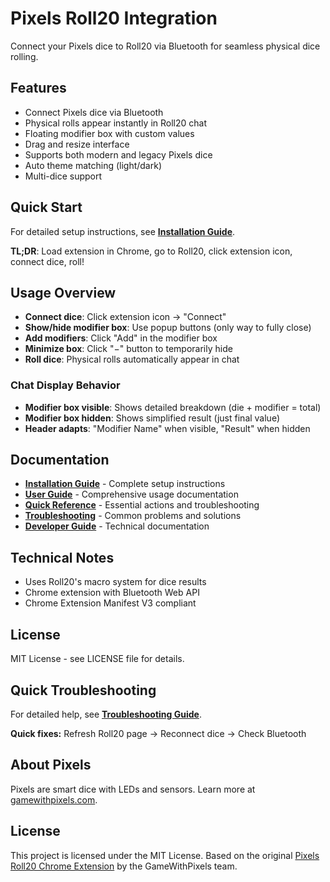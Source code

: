 # Pixels Roll20 Integration

Connect your Pixels dice to Roll20 via Bluetooth for seamless physical dice rolling.

## Features

- Connect Pixels dice via Bluetooth
- Physical rolls appear instantly in Roll20 chat
- Floating modifier box with custom values
- Drag and resize interface
- Supports both modern and legacy Pixels dice
- Auto theme matching (light/dark)
- Multi-dice support

## Quick Start

For detailed setup instructions, see **[Installation Guide](docs/INSTALLATION.md)**.

**TL;DR**: Load extension in Chrome, go to Roll20, click extension icon, connect dice, roll!

## Usage Overview

- **Connect dice**: Click extension icon → "Connect"
- **Show/hide modifier box**: Use popup buttons (only way to fully close)
- **Add modifiers**: Click "Add" in the modifier box
- **Minimize box**: Click "−" button to temporarily hide
- **Roll dice**: Physical rolls automatically appear in chat

### Chat Display Behavior

- **Modifier box visible**: Shows detailed breakdown (die + modifier = total)
- **Modifier box hidden**: Shows simplified result (just final value)
- **Header adapts**: "Modifier Name" when visible, "Result" when hidden

## Documentation

- **[Installation Guide](docs/INSTALLATION.md)** - Complete setup instructions
- **[User Guide](docs/USER_GUIDE.md)** - Comprehensive usage documentation
- **[Quick Reference](docs/QUICK_REFERENCE.md)** - Essential actions and troubleshooting
- **[Troubleshooting](docs/TROUBLESHOOTING.md)** - Common problems and solutions
- **[Developer Guide](docs/DEVELOPER_GUIDE.md)** - Technical documentation

## Technical Notes

- Uses Roll20's macro system for dice results
- Chrome extension with Bluetooth Web API
- Chrome Extension Manifest V3 compliant

## License

MIT License - see LICENSE file for details.

## Quick Troubleshooting

For detailed help, see **[Troubleshooting Guide](docs/TROUBLESHOOTING.md)**.

**Quick fixes:** Refresh Roll20 page → Reconnect dice → Check Bluetooth

## About Pixels

Pixels are smart dice with LEDs and sensors. Learn more at [gamewithpixels.com](https://gamewithpixels.com/).

## License

This project is licensed under the MIT License. Based on the original [Pixels Roll20 Chrome Extension](https://github.com/GameWithPixels/PixelsRoll20ChromeExtension) by the GameWithPixels team.

